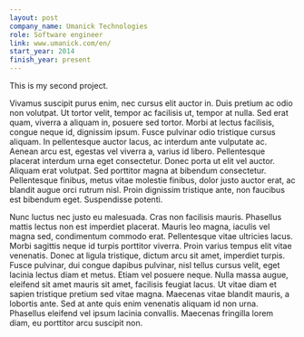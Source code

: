 ```yaml
---
layout: post
company_name: Umanick Technologies
role: Software engineer
link: www.umanick.com/en/
start_year: 2014
finish_year: present
---
```


This is my second project.

 Vivamus suscipit purus enim, nec cursus elit auctor in. Duis pretium ac odio non volutpat. Ut tortor velit, tempor ac facilisis ut, tempor at nulla. Sed erat quam, viverra a aliquam in, posuere sed tortor. Morbi at lectus facilisis, congue neque id, dignissim ipsum. Fusce pulvinar odio tristique cursus aliquam. In pellentesque auctor lacus, ac interdum ante vulputate ac. Aenean arcu est, egestas vel viverra a, varius id libero. Pellentesque placerat interdum urna eget consectetur. Donec porta ut elit vel auctor. Aliquam erat volutpat. Sed porttitor magna at bibendum consectetur. Pellentesque finibus, metus vitae molestie finibus, dolor justo auctor erat, ac blandit augue orci rutrum nisl. Proin dignissim tristique ante, non faucibus est bibendum eget. Suspendisse potenti.

Nunc luctus nec justo eu malesuada. Cras non facilisis mauris. Phasellus mattis lectus non est imperdiet placerat. Mauris leo magna, iaculis vel magna sed, condimentum commodo erat. Pellentesque vitae ultricies lacus. Morbi sagittis neque id turpis porttitor viverra. Proin varius tempus elit vitae venenatis. Donec at ligula tristique, dictum arcu sit amet, imperdiet turpis. Fusce pulvinar, dui congue dapibus pulvinar, nisl tellus cursus velit, eget lacinia lectus diam et metus. Etiam vel posuere neque. Nulla massa augue, eleifend sit amet mauris sit amet, facilisis feugiat lacus. Ut vitae diam et sapien tristique pretium sed vitae magna. Maecenas vitae blandit mauris, a lobortis ante. Sed at ante quis enim venenatis aliquam id non urna. Phasellus eleifend vel ipsum lacinia convallis. Maecenas fringilla lorem diam, eu porttitor arcu suscipit non. 